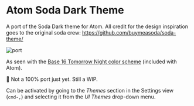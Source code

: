 # Atom Soda Dark Theme

A port of the Soda Dark theme for Atom. All credit for the design inspiration goes to the original soda crew:
https://github.com/buymeasoda/soda-theme/

![port](http://dl.dropbox.com/u/68704/Screenshots/9tuk.png)

As seen with the [Base 16 Tomorrow Night color scheme](https://github.com/atom/base16-tomorrow-dark-theme) (included with Atom).

:rotating_light: Not a 100% port just yet. Still a WIP.

Can be activated by going to the _Themes_ section in the Settings view (`cmd-,`) and selecting it from the
_UI Themes_ drop-down menu.

